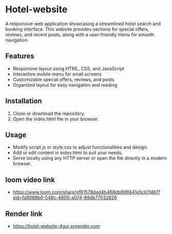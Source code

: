 # Hotel-website

A responsive web application showcasing a streamlined hotel search and booking interface. This website provides sections for special offers, reviews, and recent posts, along with a user-friendly menu for smooth navigation.

## Features
- Responsive layout using HTML, CSS, and JavaScript
- Interactive mobile menu for small screens
- Customizable special offers, reviews, and posts
- Organized layout for easy navigation and reading

## Installation
1. Clone or download the repository.
2. Open the index.html file in your browser.

## Usage
- Modify script.js or style.css to adjust functionalities and design.
- Add or edit content in index.html to suit your needs.
- Serve locally using any HTTP server or open the file directly in a modern browser.

## loom video link 
- https://www.loom.com/share/ef61578dad4b468db999841e5cb114b1?sid=fa9088b0-548c-4800-a074-89db77032826
## Render link
- https://hotel-website-4gur.onrender.com
